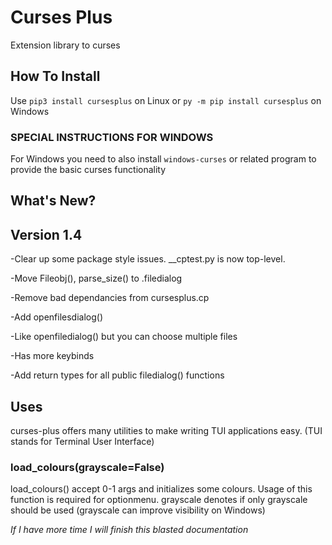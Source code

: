 # Curses Plus
Extension library to curses

## How To Install
Use ```pip3 install cursesplus```
on Linux or ```py -m pip install cursesplus```
on Windows

### SPECIAL INSTRUCTIONS FOR WINDOWS

For Windows you need to also install ```windows-curses``` or related program
to provide the basic curses functionality

## What's New?
## Version 1.4
-Clear up some package style issues. __cptest.py is now top-level.

-Move Fileobj(), parse_size() to .filedialog

-Remove bad dependancies from cursesplus.cp

-Add openfilesdialog()

-Like openfiledialog() but you can choose multiple files

-Has more keybinds

-Add return types for all public filedialog() functions

## Uses

curses-plus offers many utilities to make writing TUI applications easy. (TUI stands for Terminal User Interface)

### load_colours(grayscale=False)

load_colours() accept 0-1 args and initializes some colours. Usage of this function is required for optionmenu.
grayscale denotes if only grayscale should be used (grayscale can improve visibility on Windows)


*If I have more time I will finish this blasted documentation*
